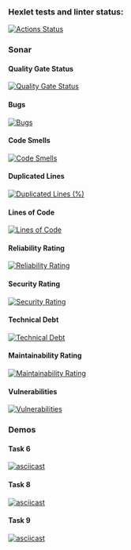 ### Hexlet tests and linter status:
[![Actions Status](https://github.com/kalaysolay/java-project-71/actions/workflows/hexlet-check.yml/badge.svg)](https://github.com/kalaysolay/java-project-71/actions)

### Sonar
#### Quality Gate Status
[![Quality Gate Status](https://sonarcloud.io/api/project_badges/measure?project=kalaysolay_java-project-71&metric=alert_status)](https://sonarcloud.io/summary/new_code?id=kalaysolay_java-project-71)

#### Bugs
[![Bugs](https://sonarcloud.io/api/project_badges/measure?project=kalaysolay_java-project-71&metric=bugs)](https://sonarcloud.io/summary/new_code?id=kalaysolay_java-project-71)

#### Code Smells
[![Code Smells](https://sonarcloud.io/api/project_badges/measure?project=kalaysolay_java-project-71&metric=code_smells)](https://sonarcloud.io/summary/new_code?id=kalaysolay_java-project-71)

#### Duplicated Lines
[![Duplicated Lines (%)](https://sonarcloud.io/api/project_badges/measure?project=kalaysolay_java-project-71&metric=duplicated_lines_density)](https://sonarcloud.io/summary/new_code?id=kalaysolay_java-project-71)

#### Lines of Code
[![Lines of Code](https://sonarcloud.io/api/project_badges/measure?project=kalaysolay_java-project-71&metric=ncloc)](https://sonarcloud.io/summary/new_code?id=kalaysolay_java-project-71)

#### Reliability Rating
[![Reliability Rating](https://sonarcloud.io/api/project_badges/measure?project=kalaysolay_java-project-71&metric=reliability_rating)](https://sonarcloud.io/summary/new_code?id=kalaysolay_java-project-71)

#### Security Rating
[![Security Rating](https://sonarcloud.io/api/project_badges/measure?project=kalaysolay_java-project-71&metric=security_rating)](https://sonarcloud.io/summary/new_code?id=kalaysolay_java-project-71)

#### Technical Debt
[![Technical Debt](https://sonarcloud.io/api/project_badges/measure?project=kalaysolay_java-project-71&metric=sqale_index)](https://sonarcloud.io/summary/new_code?id=kalaysolay_java-project-71)

#### Maintainability Rating
[![Maintainability Rating](https://sonarcloud.io/api/project_badges/measure?project=kalaysolay_java-project-71&metric=sqale_rating)](https://sonarcloud.io/summary/new_code?id=kalaysolay_java-project-71)

#### Vulnerabilities
[![Vulnerabilities](https://sonarcloud.io/api/project_badges/measure?project=kalaysolay_java-project-71&metric=vulnerabilities)](https://sonarcloud.io/summary/new_code?id=kalaysolay_java-project-71)

### Demos
#### Task 6
[![asciicast](https://asciinema.org/a/ljfkV6P6ndJzFhTtbBaOP4ORL.svg)](https://asciinema.org/a/ljfkV6P6ndJzFhTtbBaOP4ORL)
#### Task 8
[![asciicast](https://asciinema.org/a/aMO9jXnVplm16Tp4W7rbDfOBq.svg)](https://asciinema.org/a/aMO9jXnVplm16Tp4W7rbDfOBq)
#### Task 9
[![asciicast](https://asciinema.org/a/ZtkF0V0tvUY3M1jKX8xTI4ytG.svg)](https://asciinema.org/a/ZtkF0V0tvUY3M1jKX8xTI4ytG)